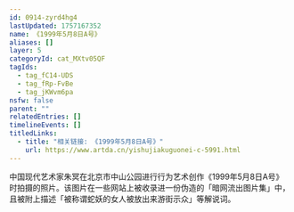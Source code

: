 ```yaml
---
id: 0914-zyrd4hg4
lastUpdated: 1757167352
name: 《1999年5月8日A号》
aliases: []
layer: 5
categoryId: cat_MXtv05QF
tagIds:
  - tag_fC14-UDS
  - tag_fRp-FvBe
  - tag_jKWvm6pa
nsfw: false
parent: ""
relatedEntries: []
timelineEvents: []
titledLinks:
  - title: "相关链接: 《1999年5月8日A号》"
    url: https://www.artda.cn/yishujiakuguonei-c-5991.html
---
```


中国现代艺术家朱冥在北京市中山公园进行行为艺术创作《1999年5月8日A号》时拍摄的照片。该图片在一些网站上被收录进一份伪造的「暗网流出图片集」中，且被附上描述「被称谓蛇妖的女人被放出来游街示众」等解说词。